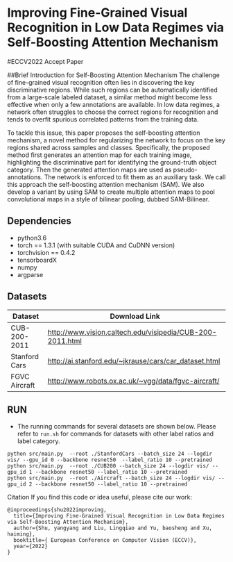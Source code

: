 # Improving Fine-Grained Visual Recognition in Low Data Regimes via Self-Boosting Attention Mechanism 
#ECCV2022 Accept Paper

##Brief Introduction for Self-Boosting Attention Mechanism 
The challenge of fine-grained visual recognition often lies in discovering the key discriminative regions. While such regions can be automatically identified from a large-scale labeled dataset, a similar method might become less effective when only a few annotations are available. In low data regimes, a network often struggles to choose the correct regions for recognition and tends to overfit spurious correlated patterns from the training data.

To tackle this issue, this paper proposes the self-boosting attention mechanism, a novel method for regularizing the network to focus on the key regions shared across samples and classes. Specifically, the proposed method first generates an attention map for each training image, highlighting the discriminative part for identifying the ground-truth object category. Then the generated attention maps are used as pseudo-annotations. The network is enforced to fit them as an auxiliary task. We call this approach the self-boosting attention mechanism (SAM). We also develop a variant by using SAM to create multiple attention maps to pool convolutional maps in a style of bilinear pooling, dubbed SAM-Bilinear.

## Dependencies
* python3.6
* torch == 1.3.1 (with suitable CUDA and CuDNN version)
* torchvision == 0.4.2
* tensorboardX
* numpy
* argparse

## Datasets
| Dataset | Download Link |
| -- | -- |
| CUB-200-2011 | http://www.vision.caltech.edu/visipedia/CUB-200-2011.html |
| Stanford Cars | http://ai.stanford.edu/~jkrause/cars/car_dataset.html |
| FGVC Aircraft | http://www.robots.ox.ac.uk/~vgg/data/fgvc-aircraft/ |



## RUN
- The running commands for several datasets are shown below. Please refer to ``run.sh`` for commands for datasets with other label ratios and label category.
```
python src/main.py  --root ./StanfordCars --batch_size 24 --logdir vis/ --gpu_id 0 --backbone resnet50  --label_ratio 10 --pretrained
python src/main.py  --root ./CUB200 --batch_size 24 --logdir vis/ --gpu_id 1 --backbone resnet50 --label_ratio 10 --pretrained
python src/main.py  --root ./Aircraft --batch_size 24 --logdir vis/ --gpu_id 2 --backbone resnet50 --label_ratio 10 --pretrained

```
Citation
If you find this code or idea useful, please cite our work:
```
@inproceedings{shu2022improving,
  title={Improving Fine-Grained Visual Recognition in Low Data Regimes via Self-Boosting Attention Mechanism},
  author={Shu, yangyang and Liu, Lingqiao and Yu, baosheng and Xu, haiming},
  booktitle={ European Conference on Computer Vision (ECCV)},
  year={2022}
}
```

